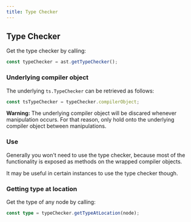 ```yaml
---
title: Type Checker
---
```


## Type Checker

Get the type checker by calling:

```typescript
const typeChecker = ast.getTypeChecker();
```

### Underlying compiler object

The underlying `ts.TypeChecker` can be retrieved as follows:

```typescript
const tsTypeChecker = typeChecker.compilerObject;
```

**Warning:** The underlying compiler object will be discared whenever manipulation occurs. For that reason, only hold onto the underlying compiler object between manipulations.

### Use

Generally you won't need to use the type checker, because most of the functionality is exposed as methods on the wrapped compiler objects.

It may be useful in certain instances to use the type checker though.

### Getting type at location

Get the type of any node by calling:

```typescript
const type = typeChecker.getTypeAtLocation(node);
```
